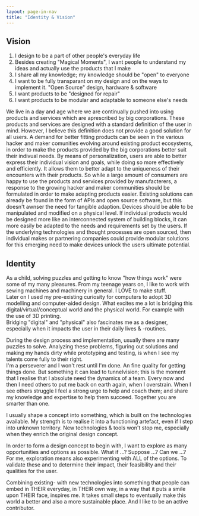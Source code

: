 ```yaml
---
layout: page-in-nav
title: "Identity & Vision"
---
```


## Vision

1. I design to be a part of other people's everyday life
1. Besides creating "Magical Moments", I want people to understand my ideas and actually use the products that I make
1. I share all my knowledge; my knowledge should be "open" to everyone
1. I want to be fully transparant on my design and on the ways to implement it. "Open Source" design, hardware & software
1. I want products to be "designed for repair"
1. I want products to be modular and adaptable to someone else's needs

We live in a day and age where we are continually pushed into using products and services which are aprescribed by big corporations. These products and services are designed with a standard definition of the user in mind. However, I believe this definition does not provide a good solution for all users. A demand for better fitting products can be seen in the various hacker and maker comunities evolving around existing product ecosystems, in order to make the products provided by the big corporations better suit their indivual needs. 
By means of personalization, users are able to better express their individual vision and goals, while doing so more effectively and efficiently. It allows them to better adapt to the uniqueness of their encounters with their products.
So while a large amount of consumers are happy to use the products and services provided by manufacterers, a response to the growing hacker and maker communities should be formulated in order to make adapting products easier. Existing solutions can already be found in the form of APIs and open source software, but this doesn't awnser the need for tangible adaption.
Devices should be able to be manipulated and modified on a physical level. If individual products would be designed more like an interconnected system of building blocks, it can more easily be adapted to the needs and requirements set by the users. If the underlying technologies and thought processes are open sourced, then individual makes or partnering companies could provide modular solutions for this emerging need to make devices unlock the users ultimate potential.

## Identity

As a child, solving puzzles and getting to know "how things work" were some of my many pleasures. 
From my teenage years on, I like to work with sewing machines and machinery in general. I LOVE to make stuff.  
Later on I used my pre-existing curiosity for computers to adopt 3D modelling and computer-aided design. What excites me a lot is bridging this digital/virtual/conceptual world and the physical world. For example with the use of 3D printing.  
Bridging "digital" and "physical" also fascinates me as a designer, especially when it impacts the user in their daily lives & -routines.

During the design process and implementation, usually there are many puzzles to solve. Analyzing these problems, figuring out solutions and making my hands dirty while prototyping and testing, is when I see my talents come fully to their right.  
I'm a perseverer and I won't rest until I'm done. An fine quality for getting things done. But something it can lead to tunnelvision; this is the moment that I realise that I absolute need the dynamics of a team. Every now and then I need others to put me back on earth again, when I overstrain. 
When I see others struggle I feel a strong urge to help and coach them; and share my knowledge and expertise to help them succeed. Together you are smarter than one. 

I usually shape a concept into something, which is built on the technologies available. My strength is to realise it into a functioning artefact, even if I step into unknown territory. New technologies & tools won't stop me, especially when they enrich the original design concept.  

In order to form a design concept to begin with, I want to explore as many opportunities and options as possible. What if ...? Suppose ...? Can we ...?
For me, exploration means also experimenting with ALL of the options. To validate these and to determine their impact, their feasibility and their qualities for the user. 

Combining existing- with new technologies into something that people can embed in THEIR everyday, in THEIR own way, in a way that it puts a smile upon THEIR face, inspires me.
It takes small steps to eventually make this world a better and also a more sustainable place. And I like to be an active contributor. 

